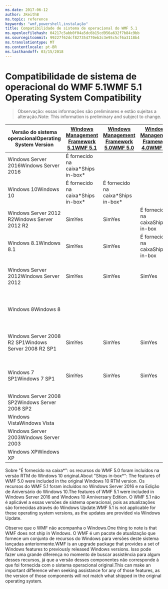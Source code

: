 ```yaml
---
ms.date: 2017-06-12
author: JKeithB
ms.topic: reference
keywords: "wmf,powershell,instalação"
title: Compatibilidade de sistema de operacional do WMF 5.1
ms.openlocfilehash: 04217c5abb0f04a5dc6b15cd956a632f7b84c9bb
ms.sourcegitcommit: 99227f62dcf827354770eb2c3e95c5cf6a3118b4
ms.translationtype: MT
ms.contentlocale: pt-BR
ms.lasthandoff: 03/15/2018
---
```

# <a name="wmf-51-operating-system-compatibility"></a><span data-ttu-id="82c9c-103">Compatibilidade de sistema de operacional do WMF 5.1</span><span class="sxs-lookup"><span data-stu-id="82c9c-103">WMF 5.1 Operating System Compatibility</span></span> #

> <span data-ttu-id="82c9c-104">Observação: essas informações são preliminares e estão sujeitas a alteração.</span><span class="sxs-lookup"><span data-stu-id="82c9c-104">Note: This information is preliminary and subject to change.</span></span>

| <span data-ttu-id="82c9c-105">Versão do sistema operacional</span><span class="sxs-lookup"><span data-stu-id="82c9c-105">Operating System Version</span></span> | [<span data-ttu-id="82c9c-106">Windows Management Framework 5.1</span><span class="sxs-lookup"><span data-stu-id="82c9c-106">WMF 5.1</span></span>](https://aka.ms/wmf51download) | [<span data-ttu-id="82c9c-107">Windows Management Framework 5.0</span><span class="sxs-lookup"><span data-stu-id="82c9c-107">WMF 5.0</span></span>](https://aka.ms/wmf5download) | [<span data-ttu-id="82c9c-108">Windows Management Framework 4.0</span><span class="sxs-lookup"><span data-stu-id="82c9c-108">WMF 4.0</span></span>](https://aka.ms/wmf4download) |  [<span data-ttu-id="82c9c-109">WMF 3.0</span><span class="sxs-lookup"><span data-stu-id="82c9c-109">WMF 3.0</span></span>](https://aka.ms/wmf3download) | [<span data-ttu-id="82c9c-110">WMF 2.0</span><span class="sxs-lookup"><span data-stu-id="82c9c-110">WMF 2.0</span></span>](https://aka.ms/wmf2download) |
| ------------------------ | ----------- | ----------- | ----------- | ------------ |  ------------- |
| <span data-ttu-id="82c9c-111">Windows Server 2016</span><span class="sxs-lookup"><span data-stu-id="82c9c-111">Windows Server 2016</span></span> | <span data-ttu-id="82c9c-112">É fornecido na caixa\*</span><span class="sxs-lookup"><span data-stu-id="82c9c-112">Ships in-box\*</span></span> |  |  |  |  |
| <span data-ttu-id="82c9c-113">Windows 10</span><span class="sxs-lookup"><span data-stu-id="82c9c-113">Windows 10</span></span> | <span data-ttu-id="82c9c-114">É fornecido na caixa\*</span><span class="sxs-lookup"><span data-stu-id="82c9c-114">Ships in-box\*</span></span> | <span data-ttu-id="82c9c-115">É fornecido na caixa\*</span><span class="sxs-lookup"><span data-stu-id="82c9c-115">Ships in-box\*</span></span>  | | | |  
| <span data-ttu-id="82c9c-116">Windows Server 2012 R2</span><span class="sxs-lookup"><span data-stu-id="82c9c-116">Windows Server 2012 R2</span></span>| <span data-ttu-id="82c9c-117">Sim</span><span class="sxs-lookup"><span data-stu-id="82c9c-117">Yes</span></span> | <span data-ttu-id="82c9c-118">Sim</span><span class="sxs-lookup"><span data-stu-id="82c9c-118">Yes</span></span> | <span data-ttu-id="82c9c-119">É fornecido na caixa</span><span class="sxs-lookup"><span data-stu-id="82c9c-119">Ships in-box</span></span> |  |  |
| <span data-ttu-id="82c9c-120">Windows 8.1</span><span class="sxs-lookup"><span data-stu-id="82c9c-120">Windows 8.1</span></span> | <span data-ttu-id="82c9c-121">Sim</span><span class="sxs-lookup"><span data-stu-id="82c9c-121">Yes</span></span> | <span data-ttu-id="82c9c-122">Sim</span><span class="sxs-lookup"><span data-stu-id="82c9c-122">Yes</span></span> |  <span data-ttu-id="82c9c-123">É fornecido na caixa</span><span class="sxs-lookup"><span data-stu-id="82c9c-123">Ships in-box</span></span> |  |  |
| <span data-ttu-id="82c9c-124">Windows Server 2012</span><span class="sxs-lookup"><span data-stu-id="82c9c-124">Windows Server 2012</span></span> | <span data-ttu-id="82c9c-125">Sim</span><span class="sxs-lookup"><span data-stu-id="82c9c-125">Yes</span></span> | <span data-ttu-id="82c9c-126">Sim</span><span class="sxs-lookup"><span data-stu-id="82c9c-126">Yes</span></span> | <span data-ttu-id="82c9c-127">Sim</span><span class="sxs-lookup"><span data-stu-id="82c9c-127">Yes</span></span> |  <span data-ttu-id="82c9c-128">É fornecido na caixa</span><span class="sxs-lookup"><span data-stu-id="82c9c-128">Ships in-box</span></span> | |
| <span data-ttu-id="82c9c-129">Windows 8</span><span class="sxs-lookup"><span data-stu-id="82c9c-129">Windows 8</span></span> |  |  |  | <span data-ttu-id="82c9c-130">É fornecido na caixa</span><span class="sxs-lookup"><span data-stu-id="82c9c-130">Ships in-box</span></span> | |
| <span data-ttu-id="82c9c-131">Windows Server 2008 R2 SP1</span><span class="sxs-lookup"><span data-stu-id="82c9c-131">Windows Server 2008 R2 SP1</span></span> | <span data-ttu-id="82c9c-132">Sim</span><span class="sxs-lookup"><span data-stu-id="82c9c-132">Yes</span></span> | <span data-ttu-id="82c9c-133">Sim</span><span class="sxs-lookup"><span data-stu-id="82c9c-133">Yes</span></span> | <span data-ttu-id="82c9c-134">Sim</span><span class="sxs-lookup"><span data-stu-id="82c9c-134">Yes</span></span> |  <span data-ttu-id="82c9c-135">Sim</span><span class="sxs-lookup"><span data-stu-id="82c9c-135">Yes</span></span>| <span data-ttu-id="82c9c-136">É fornecido na caixa</span><span class="sxs-lookup"><span data-stu-id="82c9c-136">Ships in-box</span></span> |
| <span data-ttu-id="82c9c-137">Windows 7 SP1</span><span class="sxs-lookup"><span data-stu-id="82c9c-137">Windows 7 SP1</span></span>  | <span data-ttu-id="82c9c-138">Sim</span><span class="sxs-lookup"><span data-stu-id="82c9c-138">Yes</span></span> | <span data-ttu-id="82c9c-139">Sim</span><span class="sxs-lookup"><span data-stu-id="82c9c-139">Yes</span></span> | <span data-ttu-id="82c9c-140">Sim</span><span class="sxs-lookup"><span data-stu-id="82c9c-140">Yes</span></span> | <span data-ttu-id="82c9c-141">Sim</span><span class="sxs-lookup"><span data-stu-id="82c9c-141">Yes</span></span> | <span data-ttu-id="82c9c-142">É fornecido na caixa</span><span class="sxs-lookup"><span data-stu-id="82c9c-142">Ships in-box</span></span> |
| <span data-ttu-id="82c9c-143">Windows Server 2008 SP2</span><span class="sxs-lookup"><span data-stu-id="82c9c-143">Windows Server 2008 SP2</span></span> | | | | <span data-ttu-id="82c9c-144">Sim</span><span class="sxs-lookup"><span data-stu-id="82c9c-144">Yes</span></span> | <span data-ttu-id="82c9c-145">Sim</span><span class="sxs-lookup"><span data-stu-id="82c9c-145">Yes</span></span> |
| <span data-ttu-id="82c9c-146">Windows Vista</span><span class="sxs-lookup"><span data-stu-id="82c9c-146">Windows Vista</span></span> | | | | | <span data-ttu-id="82c9c-147">Sim</span><span class="sxs-lookup"><span data-stu-id="82c9c-147">Yes</span></span> |
| <span data-ttu-id="82c9c-148">Windows Server 2003</span><span class="sxs-lookup"><span data-stu-id="82c9c-148">Windows Server 2003</span></span>| | | |  | <span data-ttu-id="82c9c-149">Sim</span><span class="sxs-lookup"><span data-stu-id="82c9c-149">Yes</span></span> |
| <span data-ttu-id="82c9c-150">Windows XP</span><span class="sxs-lookup"><span data-stu-id="82c9c-150">Windows XP</span></span> | | | |  | <span data-ttu-id="82c9c-151">Sim</span><span class="sxs-lookup"><span data-stu-id="82c9c-151">Yes</span></span> |


<span data-ttu-id="82c9c-152">Sobre "É fornecido na caixa\*": os recursos do WMF 5.0 foram incluídos na versão RTM do Windows 10 original.</span><span class="sxs-lookup"><span data-stu-id="82c9c-152">About "Ships in-box\*": The features of WMF 5.0 were included in the original Windows 10 RTM version.</span></span>
<span data-ttu-id="82c9c-153">Os recursos do WMF 5.1 foram incluídos no Windows Server 2016 e na Edição de Aniversário do Windows 10.</span><span class="sxs-lookup"><span data-stu-id="82c9c-153">The features of WMF 5.1 were included in Windows Server 2016 and Windows 10 Anniversary Edition.</span></span> <span data-ttu-id="82c9c-154">O WMF 5.1 não é aplicável a essas versões de sistema operacional, pois as atualizações são fornecidas através do Windows Update.</span><span class="sxs-lookup"><span data-stu-id="82c9c-154">WMF 5.1 is not applicable for these operating system versions, as the updates are provided via Windows Update.</span></span>


<span data-ttu-id="82c9c-155">Observe que o WMF não acompanha o Windows.</span><span class="sxs-lookup"><span data-stu-id="82c9c-155">One thing to note is that WMF does not ship in Windows.</span></span> <span data-ttu-id="82c9c-156">O WMF é um pacote de atualização que fornece um conjunto de recursos do Windows para versões deste sistema lançadas anteriormente.</span><span class="sxs-lookup"><span data-stu-id="82c9c-156">WMF is an upgrade package that provides a set of Windows features to previously released Windows versions.</span></span> <span data-ttu-id="82c9c-157">Isso pode fazer uma grande diferença no momento de buscar assistência para algum desses recursos, já que a versão desses componentes não corresponde à que foi fornecida com o sistema operacional original.</span><span class="sxs-lookup"><span data-stu-id="82c9c-157">This can make an important difference when seeking assistance for any of those features, as the version of those components will not match what shipped in the original operating system.</span></span>

